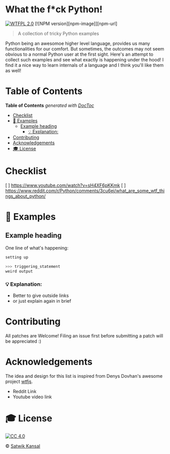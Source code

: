 # What the f*ck Python!

[![WTFPL 2.0][license-image]][license-url]
[![NPM version][npm-image]][npm-url]

> A collection of tricky Python examples

Python being an awesomoe higher level language, provides us many functionalities for our comfort. But sometimes, the outcomes may not seem obvious to a normal Python user at the first sight. Here's an attempt to collect such examples and see what exactly is happening under the hood! I find it a nice way to learn internals of a language and I think you'll like them as well!

# Table of Contents

<!-- START doctoc generated TOC please keep comment here to allow auto update -->
<!-- DON'T EDIT THIS SECTION, INSTEAD RE-RUN doctoc TO UPDATE -->
**Table of Contents**  *generated with [DocToc](https://github.com/thlorenz/doctoc)*

- [Checklist](#checklist)
- [👀 Examples](#-examples)
  - [Example heading](#example-heading)
    - [💡 Explanation:](#-explanation)
- [Contributing](#contributing)
- [Acknowledgements](#acknowledgements)
- [🎓 License](#-license)

<!-- END doctoc generated TOC please keep comment here to allow auto update -->

# Checklist

[ ] https://www.youtube.com/watch?v=sH4XF6pKKmk
[ ] https://www.reddit.com/r/Python/comments/3cu6ej/what_are_some_wtf_things_about_python/

# 👀 Examples

## Example heading

One line of what's happening:

```py
setting up
```

```py
>>> triggering_statement
weird output
```

### 💡 Explanation:

* Better to give outside links
* or just explain again in brief

# Contributing

All patches are Welcome! Filing an issue first before submitting a patch will be appreciated :)

# Acknowledgements

The idea and design for this list is inspired from Denys Dovhan's awesome project [wtfjs](https://github.com/denysdovhan/wtfjs).

* Reddit Link
* Youtube video link

# 🎓 License

[![CC 4.0][license-image]][license-url]

&copy; [Satwik Kansal](https://satwikkansal.xyz)

[license-url]: http://www.wtfpl.net
[license-image]: https://img.shields.io/badge/License-WTFPL%202.0-lightgrey.svg?style=flat-square


